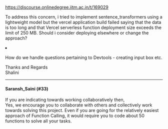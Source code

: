 https://discourse.onlinedegree.iitm.ac.in/t/169029

To address this concern, i tried to implement sentence_transformers using a lightweight model but the vercel application build failed saying that the data is too long and that Vercel serverless function deployment size exceeds the limit of 250 MB. Should i consider deploying elsewhere or change the approach?</p>
</li>
<li>
<p>How do we handle questions pertaining to Devtools - creating input box etc.</p>
</li>
</ol>
<p>Thanks and Regards<br/>
Shalini</p><hr>

<h4>Saransh_Saini (#33)</h4>
<p>If you are indicating towards working collaboratively then,<br/>
Yes, we encourage you to collaborate with others and collectively work towards solving this project. Even if you are going for the relatively easiest approach of Function Calling, it would require you to code about 50 functions to solve all your tasks.